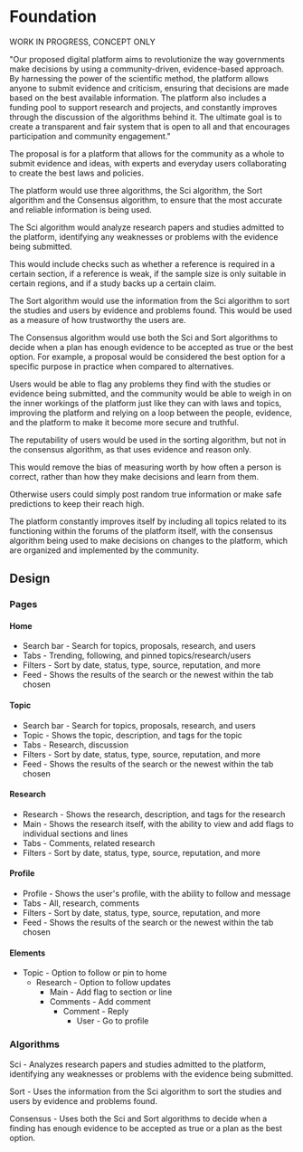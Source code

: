 # Foundation


WORK IN PROGRESS, CONCEPT ONLY


"Our proposed digital platform aims to revolutionize the way governments make decisions by using a community-driven, evidence-based approach. By harnessing the power of the scientific method, the platform allows anyone to submit evidence and criticism, ensuring that decisions are made based on the best available information. The platform also includes a funding pool to support research and projects, and constantly improves through the discussion of the algorithms behind it. The ultimate goal is to create a transparent and fair system that is open to all and that encourages participation and community engagement."


The proposal is for a platform that allows for the community as a whole to submit evidence and ideas, with experts and everyday users collaborating to create the best laws and policies.

The platform would use three algorithms, the Sci algorithm, the Sort algorithm and the Consensus algorithm, to ensure that the most accurate and reliable information is being used.


The Sci algorithm would analyze research papers and studies admitted to the platform, identifying any weaknesses or problems with the evidence being submitted.

This would include checks such as whether a reference is required in a certain section, if a reference is weak, if the sample size is only suitable in certain regions, and if a study backs up a certain claim.


The Sort algorithm would use the information from the Sci algorithm to sort the studies and users by evidence and problems found. This would be used as a measure of how trustworthy the users are.


The Consensus algorithm would use both the Sci and Sort algorithms to decide when a plan has enough evidence to be accepted as true or the best option. For example, a proposal would be considered the best option for a specific purpose in practice when compared to alternatives.


Users would be able to flag any problems they find with the studies or evidence being submitted, and the community would be able to weigh in on the inner workings of the platform just like they can with laws and topics, improving the platform and relying on a loop between the people, evidence, and the platform to make it become more secure and truthful.


The reputability of users would be used in the sorting algorithm, but not in the consensus algorithm, as that uses evidence and reason only.

This would remove the bias of measuring worth by how often a person is correct, rather than how they make decisions and learn from them.

Otherwise users could simply post random true information or make safe predictions to keep their reach high.


The platform constantly improves itself by including all topics related to its functioning within the forums of the platform itself, with the consensus algorithm being used to make decisions on changes to the platform, which are organized and implemented by the community.


## Design

### Pages

#### Home

* Search bar - Search for topics, proposals, research, and users
* Tabs - Trending, following, and pinned topics/research/users
* Filters - Sort by date, status, type, source, reputation, and more
* Feed - Shows the results of the search or the newest within the tab chosen


#### Topic

* Search bar - Search for topics, proposals, research, and users
* Topic - Shows the topic, description, and tags for the topic
* Tabs - Research, discussion
* Filters - Sort by date, status, type, source, reputation, and more
* Feed - Shows the results of the search or the newest within the tab chosen


#### Research

* Research - Shows the research, description, and tags for the research
* Main - Shows the research itself, with the ability to view and add flags to individual sections and lines
* Tabs - Comments, related research
* Filters - Sort by date, status, type, source, reputation, and more


#### Profile


* Profile - Shows the user's profile, with the ability to follow and message
* Tabs - All, research, comments
* Filters - Sort by date, status, type, source, reputation, and more
* Feed - Shows the results of the search or the newest within the tab chosen


#### Elements


* Topic - Option to follow or pin to home
   * Research - Option to follow updates
       * Main - Add flag to section or line
       * Comments - Add comment
           * Comment - Reply
               * User - Go to profile


### Algorithms


Sci - Analyzes research papers and studies admitted to the platform, identifying any weaknesses or problems with the evidence being submitted.

Sort - Uses the information from the Sci algorithm to sort the studies and users by evidence and problems found.

Consensus - Uses both the Sci and Sort algorithms to decide when a finding has enough evidence to be accepted as true or a plan as the best option.
